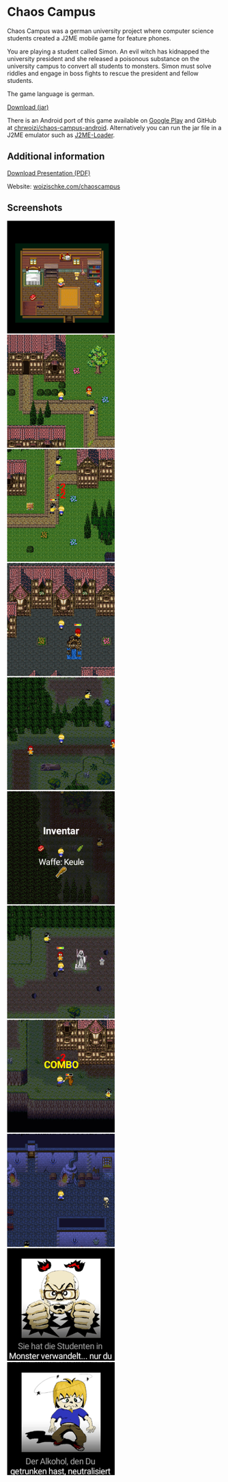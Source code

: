 # Chaos Campus

Chaos Campus was a german university project where computer science students created a J2ME mobile game for feature phones. 

You are playing a student called Simon. An evil witch has kidnapped the university president and she released a poisonous substance on the university campus to convert all students to monsters. Simon must solve riddles and engage in boss fights to rescue the president and fellow students.

The game language is german.

[Download (jar)](https://woizischke.com/chaos-campus.jar)

There is an Android port of this game available on [Google Play](https://play.google.com/store/apps/details?id=com.deadlinegamedev.chaoscampus) and GitHub at [chrwoizi/chaos-campus-android](https://github.com/chrwoizi/chaos-campus-android). Alternatively you can run the jar file in a J2ME emulator such as [J2ME-Loader](https://play.google.com/store/apps/details?id=ru.playsoftware.j2meloader).

Additional information
---

[Download Presentation (PDF)](https://woizischke.com/chaos-campus.pdf)

Website: [woizischke.com/chaoscampus](https://woizischke.com/chaoscampus/index.html)

Screenshots
---

<img src="screenshots/1.png" width="50%">
<img src="screenshots/2.png" width="50%">
<img src="screenshots/3.png" width="50%">
<img src="screenshots/4.png" width="50%">
<img src="screenshots/5.png" width="50%">
<img src="screenshots/6.png" width="50%">
<img src="screenshots/7.png" width="50%">
<img src="screenshots/8.png" width="50%">
<img src="screenshots/9.png" width="50%">
<img src="screenshots/10.png" width="50%">
<img src="screenshots/11.png" width="50%">
